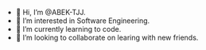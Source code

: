 - 👋 Hi, I’m @ABEK-TJJ.
- 👀 I’m interested in Software Engineering.
- 🌱 I’m currently learning to code.
- 💞️ I’m looking to collaborate on learing with new friends.

<!---
ABEK-TJJ/ABEK-TJJ is a ✨ special ✨ repository because its `README.md` (this file) appears on your GitHub profile.
You can click the Preview link to take a look at your changes.
--->
